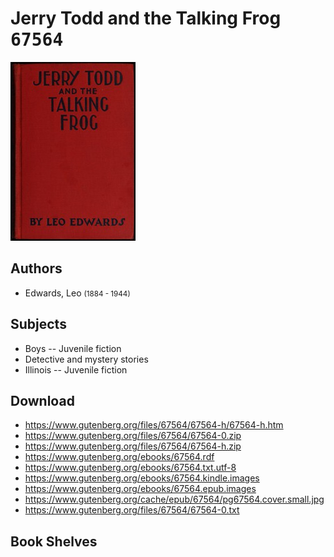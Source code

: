 # Jerry Todd and the Talking Frog <kbd>67564</kbd>

![](./cover.medium.jpg "")

## Authors


 - Edwards, Leo <small>(1884 - 1944)</small>

## Subjects


 - Boys -- Juvenile fiction
 - Detective and mystery stories
 - Illinois -- Juvenile fiction

## Download


 - https://www.gutenberg.org/files/67564/67564-h/67564-h.htm
 - https://www.gutenberg.org/files/67564/67564-0.zip
 - https://www.gutenberg.org/files/67564/67564-h.zip
 - https://www.gutenberg.org/ebooks/67564.rdf
 - https://www.gutenberg.org/ebooks/67564.txt.utf-8
 - https://www.gutenberg.org/ebooks/67564.kindle.images
 - https://www.gutenberg.org/ebooks/67564.epub.images
 - https://www.gutenberg.org/cache/epub/67564/pg67564.cover.small.jpg
 - https://www.gutenberg.org/files/67564/67564-0.txt

## Book Shelves


